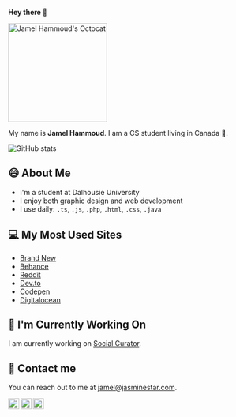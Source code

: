 <strong>Hey there 👋</strong>

<img src="https://pbs.twimg.com/media/EdpvYLCXsAAFxMI?format=png&name=large" width="200" alt="Jamel Hammoud's Octocat">

My name is <strong>Jamel Hammoud</strong>. I am a CS student living in Canada 🍁.

<img src="https://github-readme-stats.vercel.app/api?username=JamelHammoud&amp;show_icons=true" alt="GitHub stats" data-canonical-src="https://github-readme-stats.vercel.app/api?username=JamelHammoud&amp;show_icons=true" style="max-width:100%;"></a>

<h2>😄 About Me</h2>

<ul>
  <li>I'm a student at Dalhousie University</li>
  <li>I enjoy both graphic design and web development</li>
  <li>I use daily: <code>.ts</code>, <code>.js</code>, <code>.php</code>, <code>.html</code>, <code>.css</code>, <code>.java</code></li>
</ul>

<h2>💻 My Most Used Sites</h2>

<ul>
  <li><a href="https://www.underconsideration.com/brandnew/" target="_blank" aria-label="Visit www.underconsideration.com/brandnew">Brand New</a></li>
  <li><a href="https://www.behance.net/" target="_blank" aria-label="Visit www.behance.net">Behance</a></li>
  <li><a href="https://www.reddit.com/r/webdev/" target="_blank" aria-label="Visit www.reddit.com/r/webdev">Reddit</a></li>
  <li><a href="https://dev.to/" target="_blank" aria-label="Visit dev.to">Dev.to</a></li>
  <li><a href="https://codepen.io/" target="_blank" aria-label="Visit codepen.io">Codepen</a></li>
  <li><a href="https://www.digitalocean.com/" target="_blank" aria-label="Visit www.digitalocean.com">Digitalocean</a></li>
</ul>
 
<h2>🔭 I'm Currently Working On</h2>

<p>I am currently working on <a href="https://www.socialcurator.com/">Social Curator</a>.</p>

<h2>💬 Contact me</h2>

<p>You can reach out to me at <a href="mailto:jamel@jasminestar.com">jamel@jasminestar.com</a>.</p>

<a target="_blank" href="https://www.linkedin.com/in/jamelhammoud/">
  <img align="left" alt="Jamel Hammoud | LinkedIn" width="22px" src="https://cdn.jsdelivr.net/npm/simple-icons@v3/icons/linkedin.svg" />
</a>
<a target="_blank" href="https://www.instagram.com/jamel.hammoud/">
  <img align="left" alt="Jamel Hammoud | Instagram" width="22px" src="https://cdn.jsdelivr.net/npm/simple-icons@v3/icons/instagram.svg" />
</a>
<a target="_blank" href="https://www.reddit.com/user/lemaj2002">
  <img align="left" alt="Jamel Hammoud | Reddit" width="22px" src="https://cdn.jsdelivr.net/npm/simple-icons@v3/icons/reddit.svg" />
</a>
